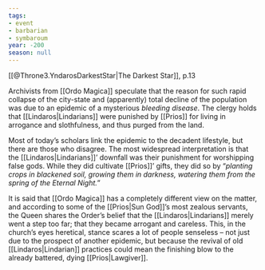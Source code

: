 ```yaml
---
tags:
- event
- barbarian
- symbaroum
year: -200
season: null
---
```


[[@Throne3.YndarosDarkestStar|The Darkest Star]], p.13

Archivists from [[Ordo Magica]] speculate that the reason for such rapid collapse of the city-state and (apparently) total decline of the population was due to an epidemic of a mysterious *bleeding disease*. The clergy holds that [[Lindaros|Lindarians]] were punished by [[Prios]] for living in arrogance and slothfulness, and thus purged from the land.

Most of today’s scholars link the epidemic to the decadent lifestyle, but there are those who disagree. The most widespread interpretation is that the [[Lindaros|Lindarians]]’ downfall was their punishment for worshipping false gods. While they did cultivate [[Prios]]’ gifts, they did so by “*planting crops in blackened soil, growing them in darkness, watering them from the spring of the Eternal Night.*”

It is said that [[Ordo Magica]] has a completely different view on the matter, and according to some of the [[Prios|Sun God]]’s most zealous servants, the Queen shares the Order’s belief that the [[Lindaros|Lindarians]] merely went a step too far; that they became arrogant and careless. This, in the church’s eyes heretical, stance scares a lot of people senseless – not just due to the prospect of another epidemic, but because the revival of old [[Lindaros|Lindarian]] practices could mean the finishing blow to the already battered, dying [[Prios|Lawgiver]].
